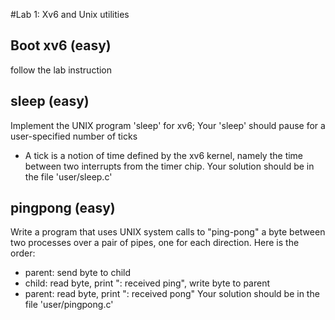 #Lab 1: Xv6 and Unix utilities

## Boot xv6 (easy)
follow the lab instruction

## sleep (easy)
Implement the UNIX program 'sleep' for xv6;
Your 'sleep' should pause for a user-specified number of ticks
+ A tick is a notion of time defined by the xv6 kernel, namely the time between two interrupts from the timer chip.
Your solution should be in the file 'user/sleep.c'

## pingpong (easy)
Write a program that uses UNIX system calls to "ping-pong" a byte between two processes over a pair of pipes, one for each direction.
Here is the order:
+ parent: send byte to child
+ child: read byte, print "<pid>: received ping", write byte to parent
+ parent: read byte, print "<pid>: received pong" 
Your solution should be in the file 'user/pingpong.c'
